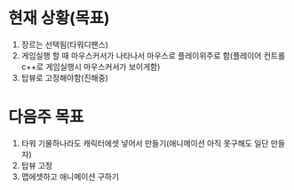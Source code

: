 # 현재 상황(목표)

1. 장르는 선택됨(타워디팬스)
2. 게임실행 할 때 마우스커서가 나타나서 마우스로 플레이위주로 함(플레이어 컨트롤c++로 게임실행시 마우스커서가 보이게함)
3. 탑뷰로 고정해야함(진해중)

# 다음주 목표

1. 타워 기물하나라도 캐릭터에셋 넣어서 만들기(애니메이션 아직 못구해도 일단 만들자)
2. 탑뷰 고정
3. 맵에셋하고 애니메이션 구하기
